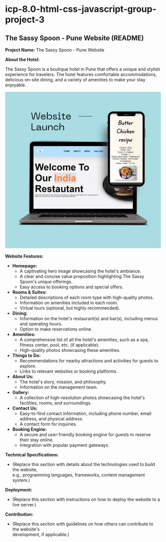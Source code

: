# icp-8.0-html-css-javascript-group-project-3
## The Sassy Spoon - Pune Website (README)
**Project Name:** The Sassy Spoon - Pune Website


**About the Hotel:**

The Sassy Spoon is a boutique hotel in Pune that offers a unique and stylish experience for travelers. The hotel features comfortable accommodations, delicious on-site dining, and a variety of amenities to make your stay enjoyable.

![THE SASSY SPOON](./img/read-me/1.png)

**Website Features:**

* **Homepage:**  
    * A captivating hero image showcasing the hotel's ambiance.  
    * A clear and concise value proposition highlighting The Sassy Spoon's unique offerings.  
    * Easy access to booking options and special offers.  
* **Rooms & Suites:** 
    * Detailed descriptions of each room type with high-quality photos. 
    * Information on amenities included in each room.  
    * Virtual tours (optional, but highly recommended).  
* **Dining:** 
    * Information on the hotel's restaurant(s) and bar(s), including menus and operating hours. 
    * Option to make reservations online.  
* **Amenities:** 
    * A comprehensive list of all the hotel's amenities, such as a spa, fitness center, pool, etc. (if applicable). 
    * High-quality photos showcasing these amenities.  
* **Things to Do:** 
    * Recommendations for nearby attractions and activities for guests to explore.  
    * Links to relevant websites or booking platforms. 
* **About Us:** 
    * The hotel's story, mission, and philosophy. 
    * Information on the management team.  
* **Gallery:** 
    * A collection of high-resolution photos showcasing the hotel's facilities, rooms, and surroundings.  
* **Contact Us:** 
    * Easy-to-find contact information, including phone number, email address, and physical address. 
    * A contact form for inquiries.  
* **Booking Engine:** 
    * A secure and user-friendly booking engine for guests to reserve their stay online.  
    * Integration with popular payment gateways.  

**Technical Specifications:**

* (Replace this section with details about the technologies used to build the website,  
  e.g., programming languages, frameworks, content management system.)  

**Deployment:**

* (Replace this section with instructions on how to deploy the website to a live server.)  

**Contribution:**

* (Replace this section with guidelines on how others can contribute to the website's  
  development, if applicable.)  

